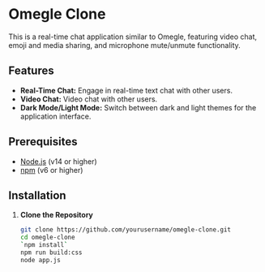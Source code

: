 # Omegle Clone

This is a real-time chat application similar to Omegle, featuring video chat, emoji and media sharing, and microphone mute/unmute functionality.

## Features

- **Real-Time Chat:** Engage in real-time text chat with other users.
- **Video Chat:** Video chat with other users.
-  **Dark Mode/Light Mode:** Switch between dark and light themes for the application interface.



## Prerequisites

- [Node.js](https://nodejs.org/) (v14 or higher)
- [npm](https://www.npmjs.com/) (v6 or higher)

## Installation

1. **Clone the Repository**

   ```bash
   git clone https://github.com/yourusername/omegle-clone.git
   cd omegle-clone
   `npm install`
   npm run build:css
   node app.js


